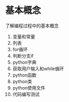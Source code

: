 # 基本概念
了解编程过程中的基本概念
1. 变量和常量
2. 列表
3. for循环
4. 判断分支if
5. python字典
6. 获取用户输入和while循环
7. python函数
8. python类
9. python使用文件
10. 代码编写测试
